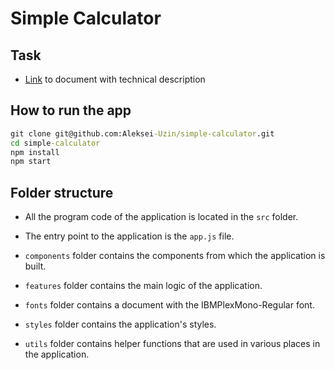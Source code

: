 # Simple Calculator

## Task

- [Link](https://docs.google.com/document/d/1zpXXeSae-BlcxPKgw3DhxZA92cspVailrPYoaXSYrW8/edit?tab=t.0#heading=h.5dt3hghpa22f) to document with technical description

## How to run the app

```cmd
git clone git@github.com:Aleksei-Uzin/simple-calculator.git
cd simple-calculator
npm install
npm start
```

## Folder structure

- All the program code of the application is located in the `src` folder.

- The entry point to the application is the `app.js` file.

- `сomponents` folder contains the components from which the application is built.

- `features` folder contains the main logic of the application.

- `fonts` folder contains a document with the IBMPlexMono-Regular font.

- `styles` folder contains the application's styles.

- `utils` folder contains helper functions that are used in various places in the application.
